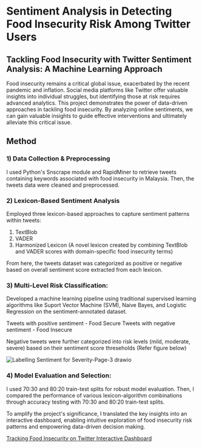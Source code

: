 # Sentiment Analysis in Detecting Food Insecurity Risk Among Twitter Users

## Tackling Food Insecurity with Twitter Sentiment Analysis: A Machine Learning Approach 

Food insecurity remains a critical global issue, exacerbated by the recent pandemic and inflation. Social media platforms like Twitter offer valuable insights into individual struggles, but identifying those at risk requires advanced analytics. This project demonstrates the power of data-driven approaches in tackling food insecurity. By analyzing online sentiments, we can gain valuable insights to guide effective interventions and ultimately alleviate this critical issue. 

## Method

### 1) Data Collection & Preprocessing
I used Python's Snscrape module and RapidMiner to retrieve tweets containing keywords associated with food insecurity in Malaysia. Then, the tweets data were cleaned and preprocessed.


### 2) Lexicon-Based Sentiment Analysis
Employed three lexicon-based approaches to capture sentiment patterns within tweets:

1. TextBlob
2. VADER
3. Harmonized Lexicon 
   (A novel lexicon created by combining TextBlob and VADER scores with domain-specific food insecurity terms)

From here, the tweets dataset was categorized as positive or negative based on overall sentiment score extracted from each lexicon.

### 3) Multi-Level Risk Classification:
Developed a machine learning pipeline using traditional supervised learning algorithms like Suport Vector Machine (SVM), Naive Bayes, and Logistic Regression on the sentiment-annotated dataset.

Tweets with positive sentiment - Food Secure
Tweets with negative sentiment - Food Insecure

Negative tweets were further categorized into risk levels (mild, moderate, severe) based on their sentiment score threseholds 
(Refer figure below)

![Labelling Sentiment for Severity-Page-3 drawio](https://github.com/naak-ktr/Sentiment-Analysis-Detecting-Food-Insecurity-Twitter/assets/89067111/e4fb6020-8214-4fbd-9079-76f2a441b79f)


### 4) Model Evaluation and Selection:
I used 70:30 and 80:20 train-test splits for robust model evaluation. Then, I compared the performance of various lexicon-algorithm combinations through accuracy testing with 70:30 and 80:20 train-test splits.





To amplify the project's significance, I translated the key insights into an interactive dashboard, enabling intuitive exploration of food insecurity risk patterns and empowering data-driven decision making.

[Tracking Food Insecurity on Twitter Interactive Dashboard](https://app.powerbi.com/view?r=eyJrIjoiM2E5YWZjMWUtNTIzMy00OGU5LWFkMDAtNDdiMzY2OWUwNTYyIiwidCI6ImNkY2JiMGUyLTlmZWEtNGY1NC04NjcwLTY3MjcwNzc5N2FkYSIsImMiOjEwfQ%3D%3D&pageName=ReportSection)
